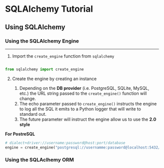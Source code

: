 # SQLAlchemy Tutorial

## Using SQLAlchemy

### Using the SQLAlchemy Engine

---

1. Import the `create_engine` function from `sqlalchemy`

```python

from sqlalchemy import create_engine

```

2. Create the engine by creating an instance

   1. Depending on the **DB provider** (i.e. PostgreSQL, SQLite, MySQL, etc.) the URL string passed to the `create_engine()` function will change.
   2. The echo parameter passed to `create_engine()` instructs the engine to log all the SQL it emits to a Python logger that will write to standard out.
   3. The future parameter will instruct the engine allow us to use the **2.0 style**

**For PostreSQL**

```python
# dialect+driver://username:password@host:port/database
engine = create_engine("postgresql://usernamme:password@localhost:5432/database")
```

### Using the SQLAclhemy ORM
